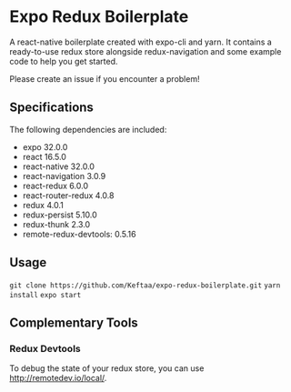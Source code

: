 # Expo Redux Boilerplate
A react-native boilerplate created with expo-cli and yarn. It contains a ready-to-use redux store alongside redux-navigation and some example code to help you get started.

Please create an issue if you encounter a problem!

## Specifications
The following dependencies are included:
- expo 32.0.0
- react 16.5.0
- react-native 32.0.0
- react-navigation 3.0.9
- react-redux 6.0.0
- react-router-redux 4.0.8
- redux 4.0.1
- redux-persist 5.10.0
- redux-thunk 2.3.0
- remote-redux-devtools: 0.5.16

## Usage

`git clone https://github.com/Keftaa/expo-redux-boilerplate.git`
`yarn install`
`expo start`

## Complementary Tools

### Redux Devtools

To debug the state of your redux store, you can use http://remotedev.io/local/.